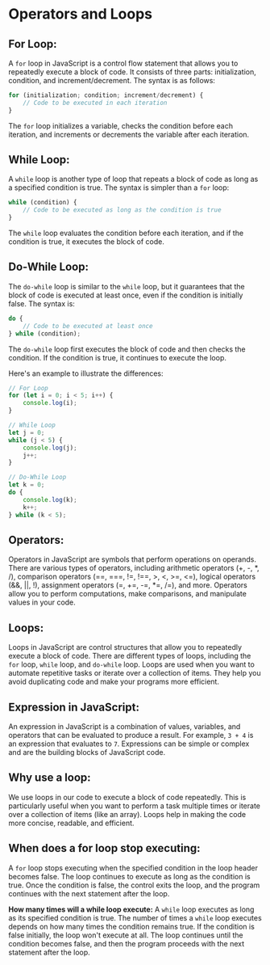 
# Operators and Loops



## **For Loop:**
A `for` loop in JavaScript is a control flow statement that allows you to repeatedly execute a block of code. It consists of three parts: initialization, condition, and increment/decrement. The syntax is as follows:

```javascript
for (initialization; condition; increment/decrement) {
    // Code to be executed in each iteration
}
```

The `for` loop initializes a variable, checks the condition before each iteration, and increments or decrements the variable after each iteration.

## **While Loop:**
A `while` loop is another type of loop that repeats a block of code as long as a specified condition is true. The syntax is simpler than a `for` loop:

```javascript
while (condition) {
    // Code to be executed as long as the condition is true
}
```

The `while` loop evaluates the condition before each iteration, and if the condition is true, it executes the block of code.

## **Do-While Loop:**
The `do-while` loop is similar to the `while` loop, but it guarantees that the block of code is executed at least once, even if the condition is initially false. The syntax is:

```javascript
do {
    // Code to be executed at least once
} while (condition);
```

The `do-while` loop first executes the block of code and then checks the condition. If the condition is true, it continues to execute the loop.

Here's an example to illustrate the differences:

```javascript
// For Loop
for (let i = 0; i < 5; i++) {
    console.log(i);
}

// While Loop
let j = 0;
while (j < 5) {
    console.log(j);
    j++;
}

// Do-While Loop
let k = 0;
do {
    console.log(k);
    k++;
} while (k < 5);
```

## **Operators:**
Operators in JavaScript are symbols that perform operations on operands. There are various types of operators, including arithmetic operators (+, -, *, /), comparison operators (==, ===, !=, !==, >, <, >=, <=), logical operators (&&, ||, !), assignment operators (=, +=, -=, *=, /=), and more. Operators allow you to perform computations, make comparisons, and manipulate values in your code.

## **Loops:**
Loops in JavaScript are control structures that allow you to repeatedly execute a block of code. There are different types of loops, including the `for` loop, `while` loop, and `do-while` loop. Loops are used when you want to automate repetitive tasks or iterate over a collection of items. They help you avoid duplicating code and make your programs more efficient.

## **Expression in JavaScript:**
An expression in JavaScript is a combination of values, variables, and operators that can be evaluated to produce a result. For example, `3 + 4` is an expression that evaluates to `7`. Expressions can be simple or complex and are the building blocks of JavaScript code.

## **Why use a loop:**
We use loops in our code to execute a block of code repeatedly. This is particularly useful when you want to perform a task multiple times or iterate over a collection of items (like an array). Loops help in making the code more concise, readable, and efficient.

## **When does a for loop stop executing:**
A `for` loop stops executing when the specified condition in the loop header becomes false. The loop continues to execute as long as the condition is true. Once the condition is false, the control exits the loop, and the program continues with the next statement after the loop.

**How many times will a while loop execute:**
A `while` loop executes as long as its specified condition is true. The number of times a `while` loop executes depends on how many times the condition remains true. If the condition is false initially, the loop won't execute at all. The loop continues until the condition becomes false, and then the program proceeds with the next statement after the loop.